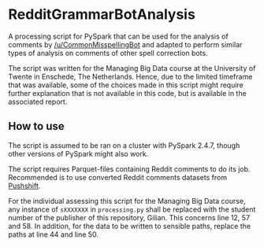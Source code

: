 # RedditGrammarBotAnalysis

A processing script for PySpark that can be used for the analysis of comments by
[/u/CommonMisspellingBot](https://reddit.com/u/CommonMisspellingBot) and adapted to perform similar
types of analysis on comments of other spell correction bots.

The script was written for the Managing Big Data course at the University of Twente in Enschede,
The Netherlands. Hence, due to the limited timeframe that was available, some of the choices made
in this script might require further explanation that is not available in this code, but is
available in the associated report.

## How to use
The script is assumed to be ran on a cluster with PySpark 2.4.7, though other versions of PySpark might
also work.

The script requires Parquet-files containing Reddit comments to do its job. Recommended is to use
converted Reddit comments datasets from
[Pushshift](https://files.pushshift.io/reddit/comments/).

For the individual assessing this script for the Managing Big Data course, any instance of
`sXXXXXXX` in `processing.py` shall be replaced with the student number of the publisher of this
repository, Gilian. This concerns line 12, 57 and 58. In addition, for the data to be written to
sensible paths, replace the paths at line 44 and line 50.
